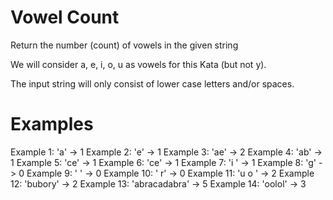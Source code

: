 # Vowel Count

Return the number (count) of vowels in the given string

We will consider a, e, i, o, u as vowels for this Kata (but not y).

The input string will only consist of lower case letters and/or spaces.

# Examples

Example 1: 'a' -> 1
Example 2: 'e' -> 1
Example 3: 'ae' -> 2
Example 4: 'ab' -> 1
Example 5: 'ce' -> 1
Example 6: 'ce' -> 1
Example 7: 'i ' -> 1
Example 8: 'g' -> 0
Example 9: ' ' -> 0
Example 10: ' r' -> 0
Example 11: 'u o ' -> 2
Example 12: 'bubory' -> 2
Example 13: 'abracadabra' -> 5
Example 14: 'oolol' -> 3
